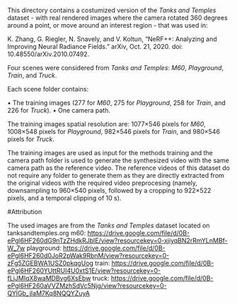 This directory contains a costumized version of the *Tanks and Temples* dataset - with real rendered images where the camera rotated 360 degrees around a point, or move around an interest region - that was used in:

K. Zhang, G. Riegler, N. Snavely, and V. Koltun, “NeRF++: Analyzing and Improving Neural Radiance Fields.” arXiv, Oct. 21, 2020. doi: 10.48550/arXiv.2010.07492.

Four scenes were considered from *Tanks and Temples*: *M60*, *Playground*, *Train*, and *Truck*.

Each scene folder contains:

• The training images (277 for *M60*, 275 for *Playground*, 258 for *Train*, and 226 for *Truck*).
• One camera path.

The training images spatial resolution are: 1077×546 pixels for *M60*, 1008×548 pixels for *Playground*, 982×546 pixels for *Train*, and 980×546 pixels for *Truck*.

The training images are used as input for the methods training and the camera path folder is used to generate the synthesized video with the same camera path as the reference video. The reference videos of this dataset do not require any folder to generate them as they are directly extracted from the original videos with the required video preprocesing (namely, downsampling to 960×540 pixels, followed by a cropping to 922×522 pixels, and a temporal clipping of 10 s).


#Attribution

The used images are from the *Tanks and Temples* dataset located on tanksandtemples.org
m60: https://drive.google.com/file/d/0B-ePgl6HF260dG9nTzZHdkRJblE/view?resourcekey=0-xjiyqBN2rRmYLnMBf-W_7w
playground: https://drive.google.com/file/d/0B-ePgl6HF260d0JoR2pWak9RbnM/view?resourcekey=0-zFg5ZGEBWA1USZ0pkqgUog
train: https://drive.google.com/file/d/0B-ePgl6HF260YUttRUI4U0xtS1E/view?resourcekey=0-fLiJMIqX8waMDBvg6XsEbw
truck: https://drive.google.com/file/d/0B-ePgl6HF260aVVZMzhSdVc5Njg/view?resourcekey=0-QYlGb_jIaM7Kq8NQQYZuyA
